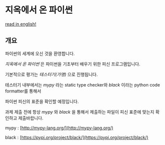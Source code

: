# 지옥에서 온 파이썬

[read in english!](./README.en.md)
## 개요

파이썬의 세계에 오신 것을 환영합니다.

_지옥에서 온 파이썬_ 은 파이썬을 기초부터 배우기 위한 피신 프로그램입니다.


기본적으로 평가는 _테스터기(가명)_ 으로 진행됩니다.

테스터기 내부에서는 _mypy_ 라는 static type checker와 _black_ 이라는 python code formatter를 통해서

파이썬 피신의 표준을 확인할 예정입니다.

과제 제출 전에 항상 _mypy_ 와 _black_ 을 통해서 제출하는 파일이 피신 표준에 맞는지 확인하고 제출바랍니다.

mypy : [http://mypy-lang.org/](http://mypy-lang.org/)

black :  [https://pypi.org/project/black/](https://pypi.org/project/black/)